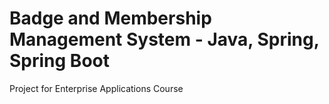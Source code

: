 # Badge and Membership Management System -  Java, Spring, Spring Boot
Project for Enterprise Applications Course
